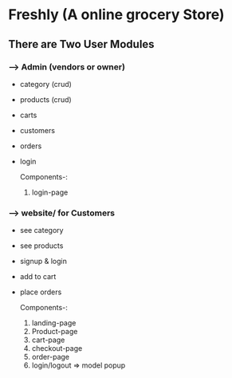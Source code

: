 # Freshly (A online grocery Store)

## There are Two User Modules

### --> Admin (vendors or owner)

- category (crud)
- products (crud)
- carts
- customers
- orders
- login

  Components-:

  1. login-page

### --> website/ for Customers

- see category
- see products
- signup & login
- add to cart
- place orders

  Components-:

  1. landing-page
  2. Product-page
  3. cart-page
  4. checkout-page
  5. order-page
  6. login/logout => model popup
